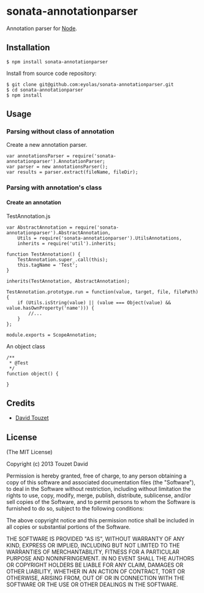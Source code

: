 sonata-annotationparser
=======================

Annotation parser for [Node](http://nodejs.org).

## Installation

    $ npm install sonata-annotationparser

Install from source code repository:

    $ git clone git@github.com:eyolas/sonata-annotationparser.git
    $ cd sonata-annotationparser
    $ npm install

## Usage

### Parsing without class of annotation

Create a new annotation parser.

    var annotationsParser = require('sonata-annotationparser').AnnotationParser;
    var parser = new annotationsParser();
    var results = parser.extract(fileName, fileDir);

### Parsing with annotation's class

#### Create an annotation

TestAnnotation.js

    var AbstractAnnotation = require('sonata-annotationparser').AbstractAnnotation,
        Utils = require('sonata-annotationparser').UtilsAnnotations,
        inherits = require('util').inherits;

    function TestAnnotation() {
        TestAnnotation.super_.call(this);
        this.tagName = 'Test';
    }

    inherits(TestAnnotation, AbstractAnnotation);

    TestAnnotation.prototype.run = function(value, target, file, filePath) {
        if (Utils.isString(value) || (value === Object(value) && value.hasOwnProperty('name'))) {
            //...
        }
    };

    module.exports = ScopeAnnotation;

An object class

    /**
     * @Test
     */
    function object() {

    }



## Credits

  - [David Touzet](http://github.com/eyolas)

## License

(The MIT License)

Copyright (c) 2013 Touzet David

Permission is hereby granted, free of charge, to any person obtaining a copy of
this software and associated documentation files (the "Software"), to deal in
the Software without restriction, including without limitation the rights to
use, copy, modify, merge, publish, distribute, sublicense, and/or sell copies of
the Software, and to permit persons to whom the Software is furnished to do so,
subject to the following conditions:

The above copyright notice and this permission notice shall be included in all
copies or substantial portions of the Software.

THE SOFTWARE IS PROVIDED "AS IS", WITHOUT WARRANTY OF ANY KIND, EXPRESS OR
IMPLIED, INCLUDING BUT NOT LIMITED TO THE WARRANTIES OF MERCHANTABILITY, FITNESS
FOR A PARTICULAR PURPOSE AND NONINFRINGEMENT. IN NO EVENT SHALL THE AUTHORS OR
COPYRIGHT HOLDERS BE LIABLE FOR ANY CLAIM, DAMAGES OR OTHER LIABILITY, WHETHER
IN AN ACTION OF CONTRACT, TORT OR OTHERWISE, ARISING FROM, OUT OF OR IN
CONNECTION WITH THE SOFTWARE OR THE USE OR OTHER DEALINGS IN THE SOFTWARE.